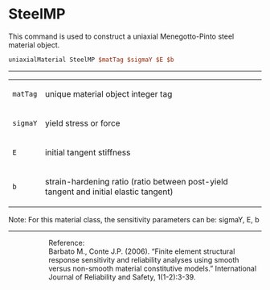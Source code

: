 # SteelMP

<p>This command is used to construct a uniaxial Menegotto-Pinto steel
material object.</p>

```tcl
uniaxialMaterial SteelMP $matTag $sigmaY $E $b
```
<hr />
<table>
<tbody>
<tr class="odd">
<td><code class="parameter-table-variable">matTag</code></td>
<td><p>unique material object integer tag</p></td>
</tr>
<tr class="even">
<td><code class="parameter-table-variable">sigmaY</code></td>
<td><p>yield stress or force</p></td>
</tr>
<tr class="odd">
<td><code class="parameter-table-variable">E</code></td>
<td><p>initial tangent stiffness</p></td>
</tr>
<tr class="even">
<td><code class="parameter-table-variable">b</code></td>
<td><p>strain-hardening ratio (ratio between post-yield tangent and
initial elastic tangent)</p></td>
</tr>
</tbody>
</table>
<p>Note: For this material class, the sensitivity parameters can be:
sigmaY, E, b</p>
<hr />
<dl>
<dt></dt>
<dd>
<dl>
<dt></dt>
<dd>
Reference:
</dd>
<dd>
Barbato M., Conte J.P. (2006). “Finite element structural response
sensitivity and reliability analyses using smooth versus non-smooth
material constitutive models.” International Journal of Reliability and
Safety, 1(1-2):3-39.
</dd>
</dl>
</dd>
</dl>
